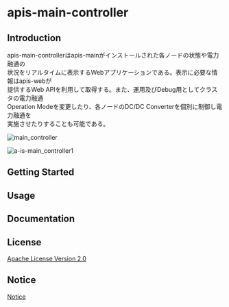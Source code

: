 # apis-main-controller

## Introduction
apis-main-controllerはapis-mainがインストールされた各ノードの状態や電力融通の  
状況をリアルタイムに表示するWebアプリケーションである。表示に必要な情報はapis-webが  
提供するWeb APIを利用して取得する。また、運用及びDebug用としてクラスタの電力融通  
Operation Modeを変更したり、各ノードのDC/DC Converterを個別に制御し電力融通を  
実施させたりすることも可能である。  

![main_controller](https://user-images.githubusercontent.com/71874910/94902724-9b986b00-04d3-11eb-8103-e01691331ec1.PNG)

![a-is-main_controller1](https://user-images.githubusercontent.com/71874910/94903046-25e0cf00-04d4-11eb-83b4-dac12ae0daf9.PNG)

## Getting Started


## Usage


## Documentation



## License
[Apache License Version 2.0](https://github.com/oes-github/apis-main-controller/blob/master/LICENSE)


## Notice
[Notice](https://github.com/oes-github/apis-main-controller/blob/master/NOTICE.md)
